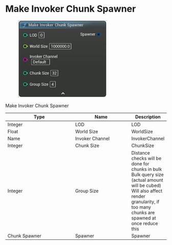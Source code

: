 # Make Invoker Chunk Spawner

<div align="left" data-full-width="false">

<figure><img src="Make_Invoker_Chunk_Spawner.png" alt=""><figcaption></figcaption></figure>

</div>

Make Invoker Chunk Spawner

<table>
<thead><tr><th width="250">Type</th><th width="200">Name</th><th>Description</th></tr></thead>
<tbody>
<tr><td>Integer</td><td>LOD</td><td>LOD</td></tr>
<tr><td>Float</td><td>World Size</td><td>WorldSize</td></tr>
<tr><td>Name</td><td>Invoker Channel</td><td>InvokerChannel</td></tr>
<tr><td>Integer</td><td>Chunk Size</td><td>ChunkSize</td></tr>
<tr><td>Integer</td><td>Group Size</td><td>Distance checks will be done for chunks in bulk
Bulk query size (actual amount will be cubed)
Will also affect render granularity, if too many chunks are spawned at once reduce this</td></tr>
<tr><td>Chunk Spawner</td><td>Spawner</td><td>Spawner</td></tr>
</tbody>
</table>